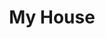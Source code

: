 ---
pid: LS54
title: My House
location_transcription: Bridges Lodvy W/Out of Philly
zipcode: '19103'
outside_phl: 
neighborhood: Rittenhouse Square,Avenue of The Arts,Logan Square,Fitler Square
age: '61'
age_range: 60-69
instagram: 
image_file_name: LS_54.jpg
proposal_transcription: House of Person
topic: Unknown
topic_summary: '0'
type: Other No Form
keywords_other: 
credit: Michele
image_labels: House with a face and figure in front
twitter: 
facebook: 
permalink: "/monuments/ls54/"
layout: item-page
---
